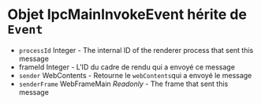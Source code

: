 # Objet IpcMainInvokeEvent hérite de `Event`

* `processId` Integer - The internal ID of the renderer process that sent this message
* frameId Integer - L'ID du cadre de rendu qui a envoyé ce message
* `sender` WebContents - Retourne le `webContents`qui a envoyé le message
* `senderFrame` WebFrameMain _Readonly_ - The frame that sent this message
